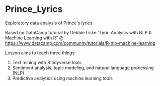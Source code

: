 # Prince_Lyrics
Exploratory data analysis of Prince's lyrics

Based on DataCamp tutorial by Debbie Liske
"Lyric Analysis with NLP & Machine Learning with R" @
https://www.datacamp.com/community/tutorials/R-nlp-machine-learning

Lesson aims to teach three things:
1. Text mining with R tidyverse tools
2. Sentiment analysis, topic modeling, and natural language processing (NLP)
3. Predictive analytics using machine learning tools

